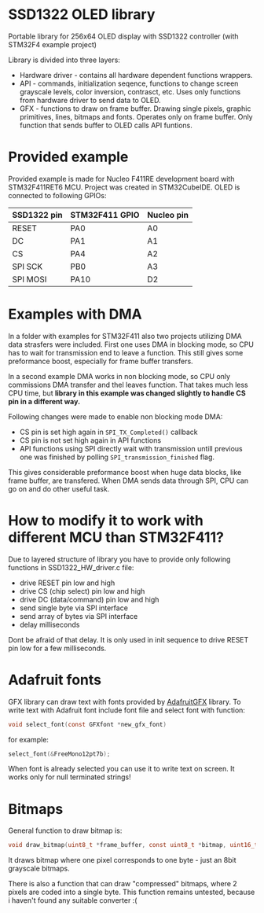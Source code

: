 # SSD1322 OLED library
Portable library for 256x64 OLED display with SSD1322 controller (with STM32F4 example project)

Library is divided into three layers:
  - Hardware driver - contains all hardware dependent functions wrappers.
  - API - commands, initialization seqence, functions to change screen grayscale levels, color inversion, contrasct, etc. Uses only functions from hardware driver to send data to OLED.
  - GFX - functions to draw on frame buffer. Drawing single pixels, graphic primitives, lines, bitmaps and fonts. Operates only on frame buffer. Only function that sends buffer to OLED calls API funtions.

# Provided example
Provided example is made for Nucleo F411RE development board with STM32F411RET6 MCU. Project was created in STM32CubeIDE. OLED is connected to following GPIOs:

| SSD1322 pin | STM32F411 GPIO | Nucleo pin |
| ------- | ------ | ----- |
| RESET   | PA0  | A0 |
| DC      | PA1  | A1 |
| CS      | PA4  | A2 |
| SPI SCK | PB0  | A3 |
| SPI MOSI| PA10 | D2 |

# Examples with DMA
In a folder with examples for STM32F411 also two projects utilizing DMA data strasfers were included. First one uses DMA in blocking mode, so CPU has to wait for transmission end to leave a function. This still gives some preformance boost, especially for frame buffer transfers.

In a second example DMA works in non blocking mode, so CPU only commissions DMA transfer and thel leaves function. That takes much less CPU time, but **library in this example was changed slightly to handle CS pin in a different way.**

Following changes were made to enable non blocking mode DMA:
  - CS pin is set high again in ```SPI_TX_Completed()``` callback
  - CS pin is not set high again in API functions
  - API functions using SPI directly wait with transmission untill previous one was finished by polling ```SPI_transmission_finished``` flag.

This gives considerable preformance boost when huge data blocks, like frame buffer, are transfered. When DMA sends data through SPI, CPU can go on and do other useful task.

# How to modify it to work with different MCU than STM32F411?
Due to layered structure of library you have to provide only following functions in SSD1322_HW_driver.c file:
  - drive RESET pin low and high
  - drive CS (chip select) pin low and high
  - drive DC (data/command) pin low and high
  - send single byte via SPI interface
  - send array of bytes via SPI interface
  - delay milliseconds
  
Dont be afraid of that delay. It is only used in init sequence to drive RESET pin low for a few milliseconds. 

# Adafruit fonts
GFX library can draw text with fonts provided by [AdafruitGFX][AdafruitGFX] library. To write text with Adafruit font include font file and select font with function:
```c
void select_font(const GFXfont *new_gfx_font)
```
for example:
```c
select_font(&FreeMono12pt7b);
```
When font is already selected you can use it to write text on screen. It works only for null terminated strings!

# Bitmaps
General function to draw bitmap is:
```c
void draw_bitmap(uint8_t *frame_buffer, const uint8_t *bitmap, uint16_t x0, uint16_t y0, uint16_t x_size, uint16_t y_size);
```
It draws bitmap where one pixel corresponds to one byte - just an 8bit grayscale bitmaps.

There is also a function that can draw "compressed" bitmaps, where 2 pixels are coded into a single byte. This function remains untested, because i haven't found any suitable converter :(


[//]: #
   [AdafruitGFX]: <https://github.com/adafruit/Adafruit-GFX-Library> 